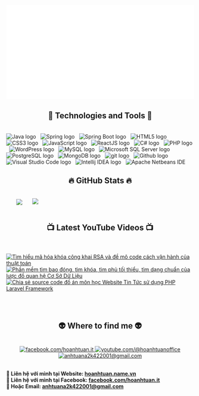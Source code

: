 <!-- Hoanhtuan.nam.vn -->
<a href="#" target="_blank">
  <img src="svg/hoanhtuan.svg" width="1200" alt="hoanhtuan-official" />
</a>

<h2 align="center">🧰 Technologies and Tools 🧰</h2>
<br>
<!-- https://simpleicons.org/ -->
<span><img src="https://img.shields.io/badge/Java-282C34?logo=hotjar&logoColor=FD3A5C" alt="Java logo" title="Java" height="25" /></span>
&nbsp;
<span><img src="https://img.shields.io/badge/Spring-282C34?logo=spring&logoColor=6DB33F" alt="Spring logo" title="Spring" height="25" /></span>
&nbsp;
<span><img src="https://img.shields.io/badge/Spring%20Boot-282C34?logo=springboot&logoColor=6DB33F" alt="Spring Boot logo" title="Spring Boot" height="25" /></span>
&nbsp;
<span><img src="https://img.shields.io/badge/HTML5-282C34?logo=html5&logoColor=E34F26" alt="HTML5 logo" title="HTML5" height="25" /></span>
&nbsp;
<span><img src="https://img.shields.io/badge/CSS3-282C34?logo=css3&logoColor=1572B6" alt="CSS3 logo" title="CSS3" height="25" /></span>
&nbsp;
<span><img src="https://img.shields.io/badge/JavaScript-282C34?logo=javascript&logoColor=F7DF1E" alt="JavaScript logo" title="JavaScript" height="25" /></span>
&nbsp;
<span><img src="https://img.shields.io/badge/ReactJS-282C34?logo=react&logoColor=61DAFB" alt="ReactJS logo" title="ReactJS" height="25" /></span>
&nbsp;
<span><img src="https://img.shields.io/badge/C%20Sharp-282C34?logo=C#
&logoColor=99CC00" alt="C# logo" title="C#" height="25" /></span>
&nbsp;
<span><img src="https://img.shields.io/badge/PHP-282C34?logo=php&logoColor=777BB4" alt="PHP logo" title="PHP" height="25" /></span>
&nbsp;
<span><img src="https://img.shields.io/badge/WordPress-282C34?logo=wordPress&logoColor=21759B" alt="WordPress logo" title="WordPress" height="25" /></span>
&nbsp;
<span><img src="https://img.shields.io/badge/Mysql-282C34?logo=Mysql&logoColor=#4479A1" alt="MySQL logo" title="MySQL" height="25" /></span>
&nbsp;
<span><img src="https://img.shields.io/badge/Microsoft%20SQL%20Server-282C34?logo=microsoftsqlserver&logoColor=F80000" alt="Microsoft SQL Server logo" title="Microsoft SQL Server" height="25" /></span>
&nbsp;
<span><img src="https://img.shields.io/badge/Postgresql-282C34?logo=postgresql&logoColor=4169E1" alt="PostgreSQL logo" title="PostgreSQL" height="25" /></span>
&nbsp;
<span><img src="https://img.shields.io/badge/MongoDB-282C34?logo=mongodb&logoColor=47A248" alt="MongoDB logo" title="MongoDB" height="25" /></span>
&nbsp;
<span><img src="https://img.shields.io/badge/git-282C34?logo=git&logoColor=F05032" alt="git logo" title="git" height="25" /></span>
&nbsp;
<span><img src="https://img.shields.io/badge/Github-282C34?logo=github&logoColor=181717" alt="Github logo" title="Github" height="25" /></span>
&nbsp;
<span><img src="https://img.shields.io/badge/VS%20Code-282C34?logo=visual-studio-code&logoColor=007ACC" alt="Visual Studio Code logo" title="Visual Studio Code" height="25" /></span>
&nbsp;
<span><img src="https://img.shields.io/badge/Intellij%20IDEA-282C34?logo=intellijidea&logoColor=FD3A5C" alt="Intellij IDEA logo" title="Intellij IDEA" height="25" /></span>
&nbsp;
<span><img src="https://img.shields.io/badge/Apache%20Netbeans%20IDE-282C34?logo=apachenetbeanside&logoColor=1B6AC6" alt="Apache Netbeans IDE" title="Apache Netbeans IDE" height="25" /></span>
&nbsp;

<br>
<h2 align="center">🔥 GitHub Stats 🔥</h2>
<!-- https://github.com/anuraghazra/github-readme-stats -->
<br>
<div align=center>
  <a href="#" title="HoAnhTuan">
    <img width="315" align="center" src="https://github-readme-stats.vercel.app/api/top-langs/?username=anhtuana2k422001&hide=c%23,powershell,Mathematica,Ruby,Objective-C,Objective-C%2b%2b,Cuda&title_color=61dafb&text_color=ffffff&icon_color=61dafb&bg_color=20232a&langs_count=8&layout=compact&border_color=61dafb&hide_border=true" />
  </a>
  <a href="#" title="HoAnhTuan">
    <img align="right" width="434" src="https://github-readme-stats.vercel.app/api?username=anhtuana2k422001&show_icons=true&theme=react&border_color=61dafb&hide_border=true" />
  </a>
</div>

<br>
<h2 align="center">📺 Latest YouTube Videos 📺</h2>
<br>

<!-- BEGIN YOUTUBE-CARDS -->
[![Tìm hiểu mã hóa khóa công khai RSA và đề mô code cách vận hành của thuật toán](https://ytcards.demolab.com/?id=_ASEwCBx1Tw&title=Tìm+hiểu+mã+hóa+công+khai+RSA+và+đề+mô+code+cách+của+thuật+toán&lang=en&timestamp=1664582400&background_color=%230d1117&title_color=%23ffffff&stats_color=%23dedede&width=250&duration=737 "Tìm hiểu mã hóa khóa công khai RSA và đề mô code cách vận hành của thuật toán")](https://www.youtube.com/watch?v=_ASEwCBx1Tw)
[![Phần mềm tìm bao đóng, tìm khóa, tìm phủ tối thiểu, tìm dạng chuẩn của lược đồ quan hệ Cơ Sở Dữ Liệu](https://ytcards.demolab.com/?id=k5iLlC_b0XE&title=Phần+mềm+tìm+bao+đóng,+tìm+khóa,+tìm+phủ+tối+thiểu,+tìm+dạng+chuẩn+của+lược+đồ+quan+hệ+Cơ+Sở+Dữ+Liệulang=en&timestamp=1663632000&background_color=%230d1117&title_color=%23ffffff&stats_color=%23dedede&width=250&duration=789 "Phần mềm tìm bao đóng, tìm khóa, tìm phủ tối thiểu, tìm dạng chuẩn của lược đồ quan hệ Cơ Sở Dữ Liệu")](https://www.youtube.com/watch?v=k5iLlC_b0XE)
[![Chia sẻ source code đồ án môn học Website Tin Tức sử dụng PHP Laravel Framework](https://ytcards.demolab.com/?id=q_xgACXe5wo&title=Chia+sẻ+source+code+đồ+án+môn+học+Website+Tin+Tức+sử+dụng+PHP+Laravel+Framework&lang=en&timestamp=1656374400&background_color=%230d1117&title_color=%23ffffff&stats_color=%23dedede&width=250&duration=893 "Chia sẻ source code đồ án môn học Website Tin Tức sử dụng PHP Laravel Framework")](https://www.youtube.com/watch?v=q_xgACXe5wo)
<!-- END YOUTUBE-CARDS -->
<br>

<br>
<h2 align="center">👽 Where to find me 👽</h2>
<br>
<!-- https://icons8.com -->
<div align="center">
  <a href="https://facebook.com/hoanhtuan.it" target="blank">
    <img src="https://img.icons8.com/bubbles/100/000000/facebook-new.png" alt="facebook.com/hoanhtuan.it" />
  </a>
  <a href="https://www.youtube.com/@hoanhtuanoffice" target="blank">
    <img src="https://img.icons8.com/bubbles/100/000000/youtube-squared.png" alt="youtube.com/@hoanhtuanoffice" />
  </a>
  <a href="mailto:anhtuana2k422001@gmail.com" target="top">
    <img src="https://img.icons8.com/bubbles/100/000000/apple-mail.png" alt="anhtuana2k422001@gmail.com" />
  </a>
</div>

<br>
<p>
  <strong>🔗 Liên hệ với mình tại  Website: <a href="http://hoanhtuan.name.vn/" target="_blank">hoanhtuan.name.vn</a></strong>
  <br>
  <strong>🔗 Liên hệ với mình tại Facebook: <a href="https://www.facebook.com/hoanhtuan.it" target="_blank">facebook.com/hoanhtuan.it</a></strong>
  <br>
  <strong>📧 Hoặc Email: <a href="mailto:anhtuana2k422001@gmail.com" target="_top">anhtuana2k422001@gmail.com</a></strong>
</p>



